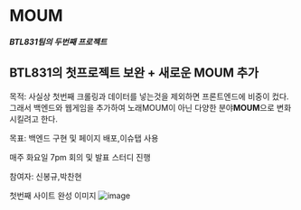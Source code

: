 # MOUM

***BTL831팀의 두번째 프로젝트***

BTL831의 첫프로젝트 보완 + 새로운 MOUM 추가
------

목적: 사실상 첫번째 크롤링과 데이터를 넣는것을 제외하면 프론트엔드에 비중이 컸다. 그래서 백엔드와 웹게임을 추가하여 노래MOUM이 아닌 다양한 분야**MOUM**으로 변화 시킬려고 한다.

목표: 백엔드 구현 및 페이지 배포,이슈탭 사용

매주 화요일 7pm 회의 및 발표 스터디 진행

참여자: 신봉규,박찬현

첫번째 사이트 완성 이미지
![image](https://user-images.githubusercontent.com/81786969/152913388-8593cbff-9f15-413a-9fc9-30eaecbf297b.png)
